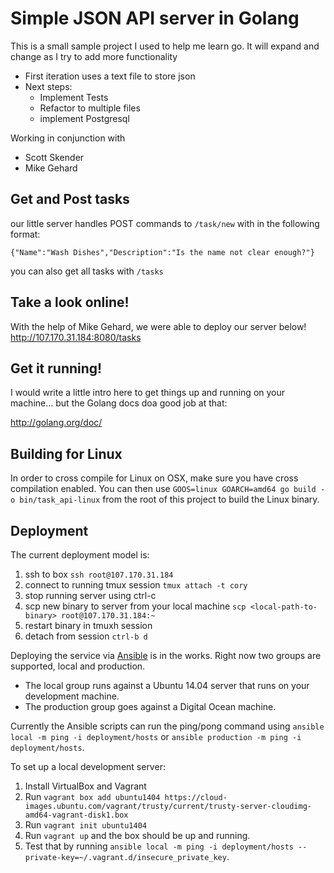 # Simple JSON API server in Golang

This is a small sample project I used to help me learn go. It will expand and change as I try to add more functionality

- First iteration uses a text file to store json
- Next steps:
    - Implement Tests
    - Refactor to multiple files
    - implement Postgresql
    
Working in conjunction with 
- Scott Skender
- Mike Gehard

## Get and Post tasks

our little server handles POST commands to `/task/new` with in the following format:

```
{"Name":"Wash Dishes","Description":"Is the name not clear enough?"}

```

you can also get all tasks with `/tasks`

## Take a look online!

With the help of Mike Gehard, we were able to deploy our server below!
http://107.170.31.184:8080/tasks

## Get it running!

I would write a little intro here to get things up and running on your machine... but the Golang docs doa  good job at that:

http://golang.org/doc/

## Building for Linux

In order to cross compile for Linux on OSX, make sure you have cross compilation enabled.
You can then use `GOOS=linux GOARCH=amd64 go build -o bin/task_api-linux` from the root of this project
to build the Linux binary.

## Deployment

The current deployment model is:

1. ssh to box `ssh root@107.170.31.184`
2. connect to running tmux session `tmux attach -t cory`
3. stop running server using ctrl-c
4. scp new binary to server from your local machine `scp <local-path-to-binary> root@107.170.31.184:~`
5. restart binary in tmuxh session
6. detach from session `ctrl-b d`

Deploying the service via [Ansible](http://www.ansible.com/home) is in the works.
Right now two groups are supported, local and production.

* The local group runs against a Ubuntu 14.04 server that runs on your development
machine.
* The production group goes against a Digital Ocean machine.

Currently the Ansible scripts can run the ping/pong command using `ansible local -m ping -i deployment/hosts`
or `ansible production -m ping -i deployment/hosts`.

To set up a local development server:

1. Install VirtualBox and Vagrant
1. Run `vagrant box add ubuntu1404 https://cloud-images.ubuntu.com/vagrant/trusty/current/trusty-server-cloudimg-amd64-vagrant-disk1.box`
1. Run `vagrant init ubuntu1404`
1. Run `vagrant up` and the box should be up and running.
1. Test that by running `ansible local -m ping -i deployment/hosts --private-key=~/.vagrant.d/insecure_private_key`.
